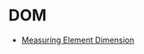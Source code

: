 # DOM

- [Measuring Element Dimension](https://msdn.microsoft.com/en-us/library/hh781509(VS.85).aspx)
